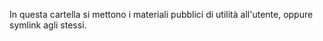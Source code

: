 In questa cartella si mettono i materiali pubblici di utilità all'utente, oppure symlink agli stessi.

